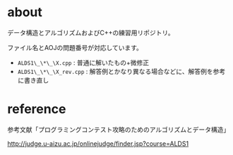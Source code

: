# about

データ構造とアルゴリズムおよびC++の練習用リポジトリ。

ファイル名とAOJの問題番号が対応しています。

* `ALDS1\_\*\_\X.cpp` : 普通に解いたもの+微修正
* `ALDS1\_\*\_\X_rev.cpp` : 解答例とかなり異なる場合などに、解答例を参考に書き直し


# reference

参考文献「プログラミングコンテスト攻略のためのアルゴリズムとデータ構造」

http://judge.u-aizu.ac.jp/onlinejudge/finder.jsp?course=ALDS1
